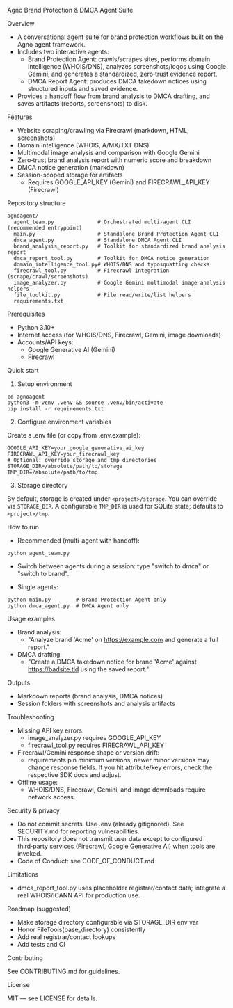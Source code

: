 Agno Brand Protection & DMCA Agent Suite

Overview

- A conversational agent suite for brand protection workflows built on the Agno agent framework.
- Includes two interactive agents:
  - Brand Protection Agent: crawls/scrapes sites, performs domain intelligence (WHOIS/DNS), analyzes screenshots/logos using Google Gemini, and generates a standardized, zero‑trust evidence report.
  - DMCA Report Agent: produces DMCA takedown notices using structured inputs and saved evidence.
- Provides a handoff flow from brand analysis to DMCA drafting, and saves artifacts (reports, screenshots) to disk.

Features

- Website scraping/crawling via Firecrawl (markdown, HTML, screenshots)
- Domain intelligence (WHOIS, A/MX/TXT DNS)
- Multimodal image analysis and comparison with Google Gemini
- Zero‑trust brand analysis report with numeric score and breakdown
- DMCA notice generation (markdown)
- Session-scoped storage for artifacts
  - Requires GOOGLE_API_KEY (Gemini) and FIRECRAWL_API_KEY (Firecrawl)

Repository structure

```
agnoagent/
  agent_team.py              # Orchestrated multi-agent CLI (recommended entrypoint)
  main.py                    # Standalone Brand Protection Agent CLI
  dmca_agent.py              # Standalone DMCA Agent CLI
  brand_analysis_report.py   # Toolkit for standardized brand analysis report
  dmca_report_tool.py        # Toolkit for DMCA notice generation
  domain_intelligence_tool.py# WHOIS/DNS and typosquatting checks
  firecrawl_tool.py          # Firecrawl integration (scrape/crawl/screenshots)
  image_analyzer.py          # Google Gemini multimodal image analysis helpers
  file_toolkit.py            # File read/write/list helpers
  requirements.txt
```

Prerequisites

- Python 3.10+
- Internet access (for WHOIS/DNS, Firecrawl, Gemini, image downloads)
- Accounts/API keys:
  - Google Generative AI (Gemini)
  - Firecrawl

Quick start

1. Setup environment

```
cd agnoagent
python3 -m venv .venv && source .venv/bin/activate
pip install -r requirements.txt
```

2. Configure environment variables

Create a .env file (or copy from .env.example):

```
GOOGLE_API_KEY=your_google_generative_ai_key
FIRECRAWL_API_KEY=your_firecrawl_key
# Optional: override storage and tmp directories
STORAGE_DIR=/absolute/path/to/storage
TMP_DIR=/absolute/path/to/tmp
```

3. Storage directory

By default, storage is created under `<project>/storage`. You can override via `STORAGE_DIR`. A configurable `TMP_DIR` is used for SQLite state; defaults to `<project>/tmp`.

How to run

- Recommended (multi-agent with handoff):

```
python agent_team.py
```

- Switch between agents during a session: type "switch to dmca" or "switch to brand".

- Single agents:

```
python main.py        # Brand Protection Agent only
python dmca_agent.py  # DMCA Agent only
```

Usage examples

- Brand analysis:
  - "Analyze brand 'Acme' on https://example.com and generate a full report."
- DMCA drafting:
  - "Create a DMCA takedown notice for brand 'Acme' against https://badsite.tld using the saved report."

Outputs

- Markdown reports (brand analysis, DMCA notices)
- Session folders with screenshots and analysis artifacts

Troubleshooting

- Missing API key errors:
  - image_analyzer.py requires GOOGLE_API_KEY
  - firecrawl_tool.py requires FIRECRAWL_API_KEY
- Firecrawl/Gemini response shape or version drift:
  - requirements pin minimum versions; newer minor versions may change response fields. If you hit attribute/key errors, check the respective SDK docs and adjust.
- Offline usage:
  - WHOIS/DNS, Firecrawl, Gemini, and image downloads require network access.

Security & privacy

- Do not commit secrets. Use .env (already gitignored). See SECURITY.md for reporting vulnerabilities.
- This repository does not transmit user data except to configured third‑party services (Firecrawl, Google Generative AI) when tools are invoked.
- Code of Conduct: see CODE_OF_CONDUCT.md

Limitations

- dmca_report_tool.py uses placeholder registrar/contact data; integrate a real WHOIS/ICANN API for production use.

Roadmap (suggested)

- Make storage directory configurable via STORAGE_DIR env var
- Honor FileTools(base_directory) consistently
- Add real registrar/contact lookups
- Add tests and CI

Contributing

See CONTRIBUTING.md for guidelines.

License

MIT — see LICENSE for details.
